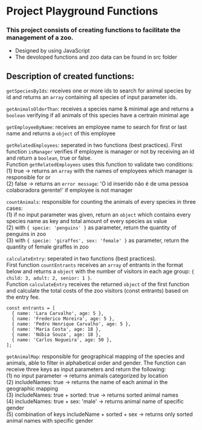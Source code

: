 # Project Playground Functions

### This project consists of creating functions to facilitate the management of a zoo.
* Designed by using JavaScript
* The devoloped functions and zoo data can be found in src folder

## Description of created functions: 
`getSpeciesByIds`: receives one or more ids to search for animal species by id and returns an `array` containing all species of input parameter ids.

`getAnimalsOlderThan`: receives a species name & minimal age and returns a `boolean` verifying if all animals of this species have a certrain minimal age

`getEmployeeByName`: receives an employee name to search for first or last name and returns a `object` of this employee

`getRelatedEmployees`: seperated in two functions (best practices). First function `isManager` verifies if employee is manager or not by receiving an id and return a `boolean`, true or false.\
Function `getRelatedEmployees` uses this function to validate two conditions:\
(1) true -> returns an `array` with the names of employees which manager is responsible for or\
(2) false -> returns an `error message`: 'O id inserido não é de uma pessoa colaboradora gerente!' if employee is not manager

`countAnimals`: responsible for counting the animals of every species in three cases:\
(1) if no input parameter was given, return an `object` which contains every species name as key and total amount of every species as value\
(2) with `{ specie: 'penguins' }` as parameter, return the quantity of penguins in zoo\
(3) with `{ specie: 'giraffes', sex: 'female' }` as parameter, return the quantity of female giraffes in zoo

`calculateEntry`: seperated in two functions (best practices).\
First function `countEntrants` receives an `array` of entrants in the format below and returns a `object` with the number of visitors in each age group: `{ child: 3, adult: 2, senior: 1 }`.\
Function `calculateEntry` receives the returned `object` of the first function and calculate the total costs of the zoo visitors (const entrants) based on the entry fee.

```
const entrants = [
  { name: 'Lara Carvalho', age: 5 },
  { name: 'Frederico Moreira', age: 5 },
  { name: 'Pedro Henrique Carvalho', age: 5 },
  { name: 'Maria Costa', age: 18 },
  { name: 'Núbia Souza', age: 18 },
  { name: 'Carlos Nogueira', age: 50 },
];
```

`getAnimalMap`: responsible for geographical mapping of the species and animals, able to filter in alphabetical order and gender. The function can receive three keys as input parameters and return the following:\
(1) no input parameter -> returns animals categorized by location\
(2) includeNames: true -> returns the name of each animal in the geographic mapping\
(3) includeNames: true + sorted: true -> returns sorted animal names\
(4) includeNames: true + sex: 'male' -> returns animal name of specific gender\
(5) combination of keys includeName + sorted + sex -> returns only sorted animal names with specific gender


